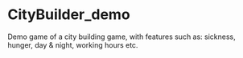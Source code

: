 # CityBuilder_demo
Demo game of a city building game, with features such as: sickness, hunger, day &amp; night, working hours etc.
